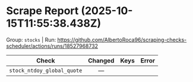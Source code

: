 # Scrape Report (2025-10-15T11:55:38.438Z)

Group: `stocks`  |  Run: https://github.com/AlbertoRoca96/scraping-checks-scheduler/actions/runs/18527968732

| Check | Changed | Keys | Error |
|---|:---:|:--|:--|
| `stock_ntdoy_global_quote` | — |  |  |
